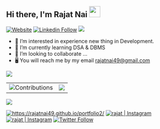 ## Hi there, I'm Rajat Nai <img src="https://raw.githubusercontent.com/MartinHeinz/MartinHeinz/master/wave.gif" width="30" height="30">

[![Website](https://shields.io/badge/Portfolio-up-blue?style=for-the-badge)](https://rajatnai49.github.io/portfolio2/)
[![Linkedin Follow](https://shields.io/badge/Follow%20@Rajat%20Nai-348-green?logo=linkedin&style=for-the-badge )](https://www.linkedin.com/in/rajat-nai-5a1425221/)
![](https://komarev.com/ghpvc/?username=rajatnai49&style=for-the-badge)

- 👀 I’m interested in experience new thing in Development.
- 🌱 I’m currently learning DSA & DBMS
- 💞️ I’m looking to collaborate ...
- 🖥️ You will reach me by my email rajatnai49@gmail.com
  
  
<img src ="https://github-readme-stats.vercel.app/api/top-langs/?username=rajatnai49&layout=compact&hide_border=true&theme=vision-friendly-dark&langs_count=10&hide=jupyter%20notebook,tex,php">
<table>
  <tr>
    <td><img alt="Contributions" src="https://github-readme-stats.vercel.app/api?username=rajatnai49&show_icons=true&theme=vision-friendly-dark&hide_border=true"> </td>
    <td><img src ="https://github-readme-streak-stats.herokuapp.com?user=rajatnai49&theme=vision-friendly-dark&hide_border=true"> </td>
  </tr>
</table>
  
<img src="https://activity-graph.herokuapp.com/graph?username=rajatnai49&bg_color=000000&line=ffb812&area=true&color=8135fc&hide_border=true&hide_title=true" >
     

[<img alt="https://rajatnai49.github.io/portfolio2/"  src="https://img.shields.io/badge/Portfolio-%23000000.svg?style=for-the-badge&logo=firefox&logoColor=#FF7139" />][website]
[<img alt="rajat | Instagram"  src="https://img.shields.io/badge/Personal-%23E4405F.svg?style=for-the-badge&logo=Instagram&logoColor=white" />][instagram]
[<img alt="rajat | Instagram"  src="https://img.shields.io/badge/Creative-%23E4405F.svg?style=for-the-badge&logo=Instagram&logoColor=white" />][instagram2]
[![Twitter Follow](https://img.shields.io/twitter/follow/rpsilver36?color=1DA1F2&logo=twitter&style=for-the-badge)][twitter]

[website]: https://rajatnai49.github.io/portfolio2/
[twitter]: https://twitter.com/rpsilver36
[instagram]: https://www.instagram.com/rp._.836/
[instagram2]: https://www.instagram.com/its_rp36/
[linkedin]: https://www.instagram.com/rp._.836/
[codechef]: https://www.codechef.com/users/rp_836
[hackerrank]: https://www.hackerrank.com/rajatnai72
[github]: https://github.com/rajatnai49
[leetcode]: https://leetcode.com/rajatnai49/
